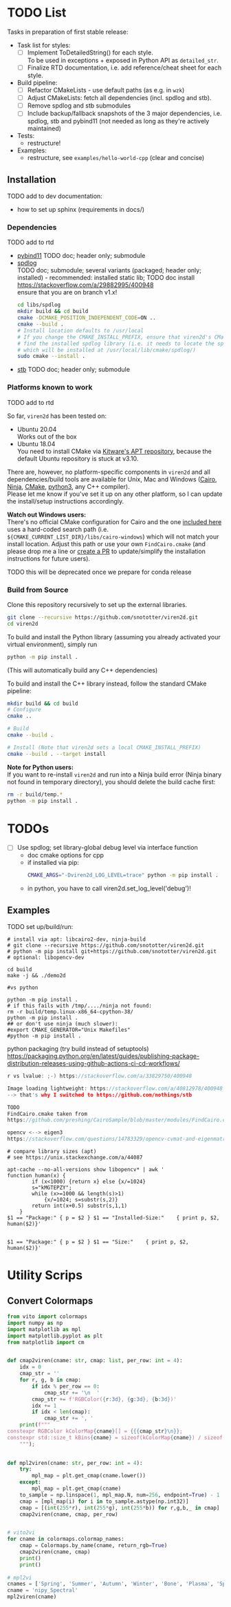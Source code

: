 # TODO List

Tasks in preparation of first stable release:
* Task list for styles:
  * [ ] Implement ToDetailedString() for each style.  
    To be used in exceptions + exposed in Python API as `detailed_str`.
  * [ ] Finalize RTD documentation, i.e. add reference/cheat sheet for each style.
* Build pipeline:
  * [ ] Refactor CMakeLists - use default paths (as e.g. in `wzk`)
  * [ ] Adjust CMakeLists: fetch all dependencies (incl. spdlog and stb).
  * [ ] Remove spdlog and stb submodules
  * [ ] Include backup/fallback snapshots of the 3 major dependencies, i.e. spdlog, stb and pybind11 (not needed as long as they're actively maintained)
* Tests:
  * restructure!
* Examples:
  * restructure, see ``examples/hello-world-cpp`` (clear and concise)


## Installation
TODO add to dev documentation:

* how to set up sphinx (requirements in docs/)

### Dependencies
TODO add to rtd

* [pybind11](https://github.com/pybind/pybind11) TODO doc; header only; submodule
* [spdlog](https://github.com/gabime/spdlog)  
  TODO doc; submodule; several variants (packaged; header only; installed) - recommended: installed static lib; TODO doc install  
  https://stackoverflow.com/a/29882995/400948  
  ensure that you are on branch v1.x!
  ```bash
  cd libs/spdlog
  mkdir build && cd build
  cmake -DCMAKE_POSITION_INDEPENDENT_CODE=ON ..
  cmake --build .
  # Install location defaults to /usr/local
  # If you change the CMAKE_INSTALL_PREFIX, ensure that viren2d's CMakeLists.txt will
  # find the installed spdlog library (i.e. it needs to locate the spdlogConfig* files
  # which will be installed at /usr/local/lib/cmake/spdlog/)
  sudo cmake --install .
  ```
* [stb](https://github.com/nothings/stb) TODO doc; header only; submodule

### Platforms known to work
TODO add to rtd

So far, `viren2d` has been tested on:  
* Ubuntu 20.04  
  Works out of the box
* Ubuntu 18.04  
  You need to install CMake via [Kitware's APT repository](https://apt.kitware.com/), because the default Ubuntu repository is stuck at v3.10.

There are, however, no platform-specific components in `viren2d` and all dependencies/build tools are available for Unix, Mac and Windows ([Cairo](https://www.cairographics.org/download/), [Ninja](https://ninja-build.org/), [CMake](https://cmake.org/), [python3](https://www.python.org/downloads/), any C++ compiler).  
Please let me know if you've set it up on any other platform, so I can update the install/setup instructions accordingly.  

**Watch out Windows users:**  
There's no official CMake configuration for Cairo and the one [included here](./cmake/FindCairo.cmake) uses a hard-coded search path (i.e. `${CMAKE_CURRENT_LIST_DIR}/libs/cairo-windows`) which will not match your install location. Adjust this path or use your own `FindCairo.cmake` (and please drop me a line or [create a PR](https://github.com/snototter/viren2d/pulls) to update/simplify the installation instructions for future users).

TODO this will be deprecated once we prepare for conda release



### Build from Source
Clone this repository recursively to set up the external libraries.
```bash
git clone --recursive https://github.com/snototter/viren2d.git
cd viren2d
```

To build and install the Python library (assuming you already activated your virtual environment), simply run
```bash
python -m pip install .
```
(This will automatically build any C++ dependencies)

To build and install the C++ library instead, follow the standard CMake pipeline:
```bash
mkdir build && cd build
# Configure
cmake ..

# Build
cmake --build .

# Install (Note that viren2d sets a local CMAKE_INSTALL_PREFIX)
cmake --build . --target install
```

**Note for Python users:**  
If you want to re-install `viren2d` and run into a Ninja build error (Ninja binary not found in temporary directory), you should delete the build cache first:
```bash
rm -r build/temp.*
python -m pip install .
```


# TODOs
* [ ] Use spdlog; set library-global debug level via interface function
  * doc cmake options for cpp
  * if installed via pip:
    ```bash
    CMAKE_ARGS="-Dviren2d_LOG_LEVEL=trace" python -m pip install .
    ```
  * in python, you have to call viren2d.set_log_level('debug')!




## Examples

TODO set up/build/run:
```
# install via apt: libcairo2-dev, ninja-build
# git clone --recursive https://github.com/snototter/viren2d.git
# python -m pip install git+https://github.com/snototter/viren2d.git
# optional: libopencv-dev

cd build
make -j && ./demo2d

#vs python

python -m pip install .
# if this fails with /tmp/..../ninja not found:
rm -r build/temp.linux-x86_64-cpython-38/
python -m pip install .
## or don't use ninja (much slower):
#export CMAKE_GENERATOR="Unix Makefiles"
#python -m pip install .
```

python packaging (try build instead of setuptools)
https://packaging.python.org/en/latest/guides/publishing-package-distribution-releases-using-github-actions-ci-cd-workflows/


```cpp
r vs lvalue: ;-) https://stackoverflow.com/a/33829750/400948

Image loading lightweight: https://stackoverflow.com/a/40812978/400948
--> that's why I switched to https://github.com/nothings/stb

TODO
FindCairo.cmake taken from
https://github.com/preshing/CairoSample/blob/master/modules/FindCairo.cmake

opencv <--> eigen3
https://stackoverflow.com/questions/14783329/opencv-cvmat-and-eigenmatrix
```



```
# compare library sizes (apt)
# see https://unix.stackexchange.com/a/44087

apt-cache --no-all-versions show libopencv* | awk '
function human(x) {
        if (x<1000) {return x} else {x/=1024}
        s="kMGTEPZY";
        while (x>=1000 && length(s)>1)
            {x/=1024; s=substr(s,2)}
        return int(x+0.5) substr(s,1,1)
    }
$1 == "Package:" { p = $2 } $1 == "Installed-Size:"    { print p, $2, human($2)}'


$1 == "Package:" { p = $2 } $1 == "Size:"    { print p, $2, human($2)}'
```


# Utility Scrips
## Convert Colormaps
```python
from vito import colormaps
import numpy as np
import matplotlib as mpl
import matplotlib.pyplot as plt
from matplotlib import cm


def cmap2viren(cname: str, cmap: list, per_row: int = 4):
    idx = 0
    cmap_str = ''
    for r, g, b in cmap:
        if idx % per_row == 0:
            cmap_str += '\n  '
        cmap_str += f'RGBColor({r:3d}, {g:3d}, {b:3d})'
        idx += 1
        if idx < len(cmap):
            cmap_str += ', '
    print(f"""
constexpr RGBColor kColorMap{cname}[] = {{{cmap_str}\n}};
constexpr std::size_t kBins{cname} = sizeof(kColorMap{cname}) / sizeof(kColorMap{cname}[0]);
    """);
    

def mpl2viren(cname: str, per_row: int = 4):
    try:
        mpl_map = plt.get_cmap(cname.lower())
    except:
        mpl_map = plt.get_cmap(cname)
    to_sample = np.linspace(1, mpl_map.N, num=256, endpoint=True) - 1
    cmap = [mpl_map(i) for i in to_sample.astype(np.int32)]
    cmap = [(int(255*r), int(255*g), int(255*b)) for r,g,b,_ in cmap]
    cmap2viren(cname, cmap, per_row)


# vito2vi
for cname in colormaps.colormap_names:
    cmap = Colormaps.by_name(cname, return_rgb=True)
    cmap2viren(cname, cmap)
    print()
    print()
    
# mpl2vi
cnames = ['Spring', 'Summer', 'Autumn', 'Winter', 'Bone', 'Plasma', 'Spectral', 'Purples', 'Blues', 'Oranges', 'Reds']
cname = 'nipy_Spectral'
mpl2viren(cname)


```

